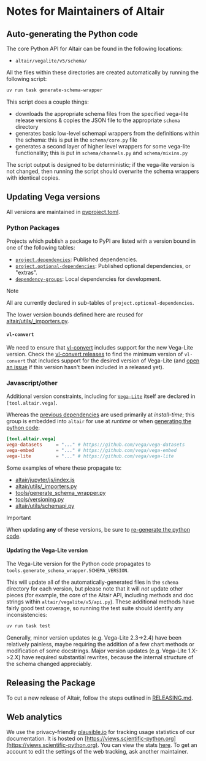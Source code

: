 # Notes for Maintainers of Altair

## Auto-generating the Python code

The core Python API for Altair can be found in the following locations:

- ``altair/vegalite/v5/schema/``

All the files within these directories are created automatically by running
the following script:

```bash
uv run task generate-schema-wrapper
```

This script does a couple things:

- downloads the appropriate schema files from the specified vega-lite
  release versions & copies the JSON file to the appropriate ``schema``
  directory
- generates basic low-level schemapi wrappers from the definitions within
  the schema: this is put in the ``schema/core.py`` file
- generates a second layer of higher level wrappers for some vega-lite
  functionality; this is put in ``schema/channels.py`` and ``schema/mixins.py``

The script output is designed to be deterministic; if the vega-lite version
is not changed, then running the script should overwrite the schema wrappers
with identical copies.

## Updating Vega versions
All versions are maintained in [pyproject.toml](pyproject.toml).

### Python Packages

Projects which publish a package to PyPI are listed with a version bound in one of the following tables:

- [`project.dependencies`](https://packaging.python.org/en/latest/specifications/pyproject-toml/#dependencies-optional-dependencies): Published dependencies.
- [`project.optional-dependencies`](https://packaging.python.org/en/latest/specifications/pyproject-toml/#dependencies-optional-dependencies): Published optional dependencies, or "extras".
- [`dependency-groups`](https://peps.python.org/pep-0735/): Local dependencies for development.

> [!NOTE]
> All are currently declared in sub-tables of `project.optional-dependencies`.

The lower version bounds defined here are reused for [altair/utils/_importers.py](altair/utils/_importers.py).

#### `vl-convert`

We need to ensure that [vl-convert](https://github.com/vega/vl-convert) includes support for the new Vega-Lite version. 
Check the [vl-convert releases](https://github.com/vega/vl-convert/releases) to find the minimum
version of `vl-convert` that includes support for the desired version of Vega-Lite (and [open
an issue](https://github.com/vega/vl-convert/issues) if this version hasn't been
included in a released yet).

### Javascript/other

Additional version constraints, including for [`Vega-Lite`](https://github.com/vega/vega-lite) itself are declared in `[tool.altair.vega]`.

Whereas the [previous dependencies](#python-packages) are used primarily at *install-time*; this group is embedded into `altair` for use at *runtime* or when [generating the python code](#auto-generating-the-python-code):

```toml
[tool.altair.vega]
vega-datasets     = "..." # https://github.com/vega/vega-datasets
vega-embed        = "..." # https://github.com/vega/vega-embed
vega-lite         = "..." # https://github.com/vega/vega-lite
```

Some examples of where these propagate to:
- [altair/jupyter/js/index.js](altair/jupyter/js/index.js)
- [altair/utils/_importers.py](altair/utils/_importers.py)
- [tools/generate_schema_wrapper.py](tools/generate_schema_wrapper.py)
- [tools/versioning.py](tools/versioning.py)
- [altair/utils/schemapi.py](https://github.com/vega/altair/blob/0e23fd33e9a755bab0ef73a856340c48c14897e6/altair/utils/schemapi.py#L1619-L1640)

> [!IMPORTANT]
> When updating **any** of these versions, be sure to [re-generate the python code](#auto-generating-the-python-code).

#### Updating the Vega-Lite version

The Vega-Lite version for the Python code propagates to `tools.generate_schema_wrapper.SCHEMA_VERSION`.

This will update all of the automatically-generated files in the ``schema``
directory for each version, but please note that it will *not* update other
pieces (for example, the core of the Altair API, including methods and
doc strings within ``altair/vegalite/v5/api.py``).
These additional methods have fairly good test coverage, so running the test
suite should identify any inconsistencies:

```bash
uv run task test
```

Generally, minor version updates (e.g. Vega-Lite 2.3->2.4) have been relatively
painless, maybe requiring the addition of a few chart methods or modification
of some docstrings.
Major version updates (e.g. Vega-Lite 1.X->2.X) have required substantial
rewrites, because the internal structure of the schema changed appreciably.

## Releasing the Package

To cut a new release of Altair, follow the steps outlined in
[RELEASING.md](RELEASING.md).

## Web analytics
We use the privacy-friendly [plausible.io](https://plausible.io/) for tracking usage statistics of our documentation.
It is hosted on [https://views.scientific-python.org](https://views.scientific-python.org). You can view the stats [here](https://views.scientific-python.org/altair-viz.github.io). To get an account to edit the settings of the web tracking, ask another maintainer.
